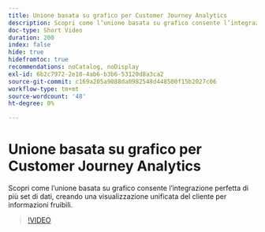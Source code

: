 ```yaml
---
title: Unione basata su grafico per Customer Journey Analytics
description: Scopri come l’unione basata su grafico consente l’integrazione perfetta di più set di dati, creando una visualizzazione unificata del cliente per informazioni fruibili.
doc-type: Short Video
duration: 200
index: false
hide: true
hidefromtoc: true
recommendations: noCatalog, noDisplay
exl-id: 6b2c7972-2e10-4ab6-b3b6-53120d8a3ca2
source-git-commit: c169a205a9088da0982548d448500f15b2027c06
workflow-type: tm+mt
source-wordcount: '48'
ht-degree: 0%

---
```


# Unione basata su grafico per Customer Journey Analytics

Scopri come l’unione basata su grafico consente l’integrazione perfetta di più set di dati, creando una visualizzazione unificata del cliente per informazioni fruibili.

<!-- 62_S112_3442459_199_graphbased-stitching-for-customer-journey-analytics -->
>[!VIDEO](https://video.tv.adobe.com/v/3458317/?learn=on&enablevpops=true)
